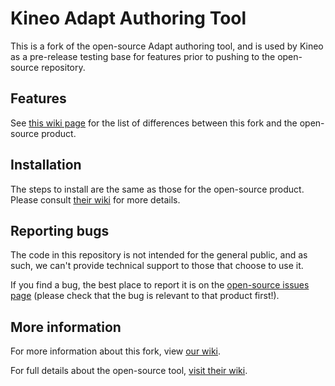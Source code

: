 # Kineo Adapt Authoring Tool

This is a fork of the open-source Adapt authoring tool, and is used by Kineo as a pre-release testing base for features prior to pushing to the open-source repository.

## Features

See [this wiki page](https://github.com/cgkineo/adapt_authoring/wiki/Custom-features) for the list of differences between this fork and the open-source product.

## Installation

The steps to install are the same as those for the open-source product. Please consult [their wiki](https://github.com/adaptlearning/adapt_authoring/wiki/Installing-the-Authoring-Tool) for more details.

## Reporting bugs

The code in this repository is not intended for the general public, and as such, we can't provide technical support to those that choose to use it.

If you find a bug, the best place to report it is on the [open-source issues page](https://github.com/adaptlearning/adapt_authoring/issues) (please check that the bug is relevant to that product first!).

## More information

For more information about this fork, view [our wiki](https://github.com/cgkineo/adapt_authoring/wiki).

For full details about the open-source tool, [visit their wiki](https://github.com/adaptlearning/adapt_authoring/wiki).
